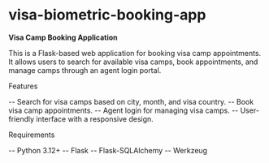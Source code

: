 # visa-biometric-booking-app

**Visa Camp Booking Application**

This is a Flask-based web application for booking visa camp appointments. It allows users to search for available visa camps, book appointments, and manage camps through an agent login portal.

Features

-- Search for visa camps based on city, month, and visa country.
-- Book visa camp appointments.
-- Agent login for managing visa camps.
-- User-friendly interface with a responsive design.

Requirements

-- Python 3.12+
-- Flask
-- Flask-SQLAlchemy
-- Werkzeug
